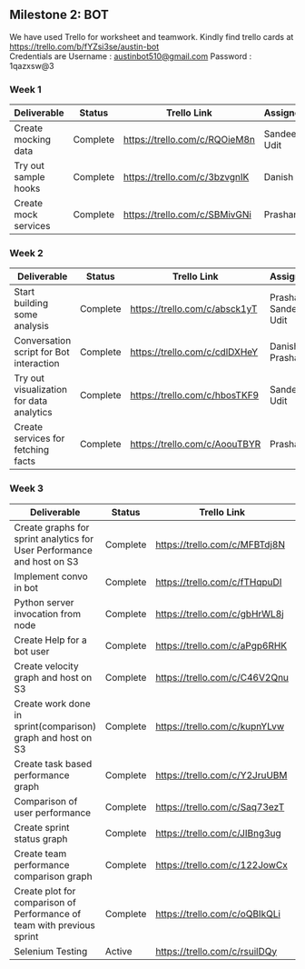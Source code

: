 
## Milestone 2: BOT

We have used Trello for worksheet and teamwork. Kindly find trello cards at https://trello.com/b/fYZsi3se/austin-bot  
Credentials are Username : austinbot510@gmail.com Password : 1qazxsw@3



### Week 1 

| Deliverable   | Status   |  Trello Link |   Assignee
| ------------- | ------------  |  ------------ |   -----------
| Create mocking data      | Complete  | https://trello.com/c/RQOieM8n     |   Sandeep, Udit
| Try out sample hooks     | Complete  | https://trello.com/c/3bzvgnIK     |   Danish
| Create mock services     | Complete  | https://trello.com/c/SBMivGNi     |   Prashant



### Week 2

| Deliverable   | Status   |  Trello Link |   Assignee
| ------------- | ------------  |  ------------ |   -----------
| Start building some analysis     | Complete  | https://trello.com/c/absck1yT     |   Prashant, Sandeep, Udit
| Conversation script for Bot interaction     | Complete  | https://trello.com/c/cdlDXHeY     |   Danish, Prashant
| Try out visualization for data analytics     | Complete  | https://trello.com/c/hbosTKF9     |   Sandeep, Udit
| Create services for fetching facts     | Complete  | https://trello.com/c/AoouTBYR     |   Prashant



### Week 3

| Deliverable   | Status   |  Trello Link |   Assignee
| ------------- | ------------  |  ------------ |   -----------
| Create graphs for sprint analytics for User Performance and host on S3    | Complete  | https://trello.com/c/MFBTdj8N     |   Sandeep, Udit
| Implement convo in bot     | Complete  | https://trello.com/c/fTHqpuDI     |   Danish
| Python server invocation from node     | Complete  | https://trello.com/c/gbHrWL8j     |   Sandeep, Udit
| Create Help for a bot user     | Complete  | https://trello.com/c/aPgp6RHK     |   Danish, Prashant
| Create velocity graph and host on S3  | Complete  | https://trello.com/c/C46V2Qnu  |  Udit
| Create work done in sprint(comparison) graph and host on S3  | Complete  | https://trello.com/c/kupnYLvw  |  Sandeep, Udit
| Create task based performance graph  | Complete | https://trello.com/c/Y2JruUBM | Sandeep
| Comparison of user performance  | Complete  | https://trello.com/c/Saq73ezT | Udit
| Create sprint status graph  | Complete | https://trello.com/c/JIBng3ug | Sandeep, Udit
| Create team performance comparison graph  | Complete | https://trello.com/c/122JowCx | Sandeep, Udit
| Create plot for comparison of Performance of team with previous sprint  | Complete | https://trello.com/c/oQBIkQLi | Sandeep, Udit
| Selenium Testing | Active | https://trello.com/c/rsuilDQy | Prashant

